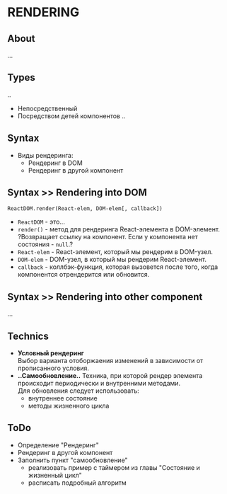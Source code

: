 # RENDERING

## About
...

## Types
..
- Непосредственный
- Посредством детей компонентов
..

## Syntax
- Виды рендеринга:
  - Рендеринг в DOM
  - Рендеринг в другой компонент

## Syntax >> Rendering into DOM
```
ReactDOM.render(React-elem, DOM-elem[, callback])
```
- `ReactDOM` - это...
- `render()` - метод для рендеринга React-элемента в DOM-элемент.  
?Возвращает ссылку на компонент. Если у компонента нет состояния - `null`.?
- `React-elem` - React-элемент, который мы рендерим в DOM-узел.
- `DOM-elem` - DOM-узел, в который мы рендерим React-элемент.
- `callback` - коллбэк-функция, которая вызовется после того, когда компонентся отрендерится или обновится.

## Syntax >> Rendering into other component
...

## Technics
- __Условный рендеринг__  
Выбор варианта отоборжаения изменений в зависимости от прописанного условия.
- __..Самообновление..__
Техника, при которой рендер элемента происходит периодически и внутренними методами.  
Для обновления следует использовать:  
  - внутреннее состояние
  - методы жизненного цикла
## ToDo
- Определение "Рендеринг"
- Рендеринг в другой компонент
- Заполнить пункт "самообновление"
  - реализовать пример с таймером из главы "Состояние и жизненный цикл"
  - расписать подробный алгоритм